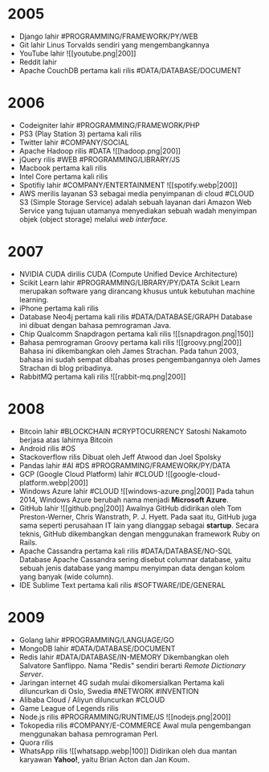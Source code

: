 # 2005
- Django lahir #PROGRAMMING/FRAMEWORK/PY/WEB
- Git lahir
	Linus Torvalds sendiri yang mengembangkannya
- YouTube lahir 
	![[youtube.png|200]]
- Reddit lahir
- Apache CouchDB pertama kali rilis #DATA/DATABASE/DOCUMENT 
	
# 2006
- Codeigniter lahir #PROGRAMMING/FRAMEWORK/PHP
- PS3 (Play Station 3) pertama kali rilis
- Twitter lahir #COMPANY/SOCIAL 
- Apache Hadoop rilis #DATA 
	![[hadoop.png|200]]
- jQuery rilis #WEB #PROGRAMMING/LIBRARY/JS
- Macbook pertama kali rilis
- Intel Core pertama kali rilis
- Spotifiy lahir #COMPANY/ENTERTAINMENT 
	![[spotify.webp|200]]
- AWS merilis layanan S3 sebagai media penyimpanan di cloud #CLOUD 
	S3 (Simple Storage Service) adalah sebuah layanan dari Amazon Web Service yang tujuan utamanya menyediakan sebuah wadah menyimpan objek (object storage) melalui *web interface*.
# 2007
- NVIDIA CUDA dirilis
  CUDA (Compute Unified Device Architecture)
- Scikit Learn lahir #PROGRAMMING/LIBRARY/PY/DATA
	Scikit Learn merupakan software yang dirancang khusus untuk kebutuhan machine learning.
- iPhone pertama kali rilis
- Database Neo4j pertama kali rilis #DATA/DATABASE/GRAPH
	Database ini dibuat dengan bahasa pemrograman Java.
- Chip Qualcomm Snapdragon pertama kali rilis
	![[snapdragon.png|150]]
- Bahasa pemrograman Groovy pertama kali rilis
	![[groovy.png|200]]
	Bahasa ini dikembangkan oleh James Strachan. Pada tahun 2003, bahasa ini sudah sempat dibahas proses pengembangannya oleh James Strachan di blog pribadinya.
- RabbitMQ pertama kali rilis 
	![[rabbit-mq.png|200]]
# 2008
- Bitcoin lahir #BLOCKCHAIN #CRYPTOCURRENCY 
	Satoshi Nakamoto berjasa atas lahirnya Bitcoin
- Android rilis #OS
- Stackoverflow rilis
	Dibuat oleh Jeff Atwood dan Joel Spolsky
- Pandas lahir  #AI #DS #PROGRAMMING/FRAMEWORK/PY/DATA 
- GCP (Google Cloud Platform) lahir #CLOUD
	![[google-cloud-platform.webp|200]]
- Windows Azure lahir #CLOUD
	![[windows-azure.png|200]]
	Pada tahun 2014, Windows Azure berubah nama menjadi **Microsoft Azure**. 
- GitHub lahir
	![[github.png|200]]
	Awalnya GitHub didirikan oleh Tom Preston-Werner, Chris Wanstrath, P. J. Hyett. Pada saat itu, GitHub juga sama seperti perusahaan IT lain yang dianggap sebagai **startup**. 
	Secara teknis, GitHub dikembangkan dengan menggunakan framework Ruby on Rails.
- Apache Cassandra pertama kali rilis #DATA/DATABASE/NO-SQL
	Database Apache Cassandra sering disebut columnar database, yaitu sebuah jenis database yang mampu menyimpan data dengan kolom yang banyak (wide column).
- IDE Sublime Text pertama kali rilis #SOFTWARE/IDE/GENERAL 
# 2009
- Golang lahir #PROGRAMMING/LANGUAGE/GO
- MongoDB lahir #DATA/DATABASE/DOCUMENT
- Redis lahir #DATA/DATABASE/IN-MEMORY
	Dikembangkan oleh Salvatore Sanflippo. Nama "Redis" sendiri berarti *Remote Dictionary Server*.
- Jaringan internet 4G sudah mulai dikomersialkan
	Pertama kali diluncurkan di Oslo, Swedia #NETWORK #INVENTION
- Alibaba Cloud / Aliyun diluncurkan #CLOUD
- Game League of Legends rilis
- Node.js rilis #PROGRAMMING/RUNTIME/JS
	![[nodejs.png|200]]
- Tokopedia rilis #COMPANY/E-COMMERCE 
	Awal mula pengembangan menggunakan bahasa pemrograman Perl.
- Quora rilis
- WhatsApp rilis
	![[whatsapp.webp|100]]
	Didirikan oleh dua mantan karyawan **Yahoo!**, yaitu Brian Acton dan Jan Koum.
